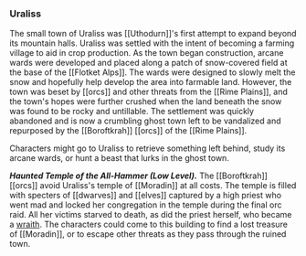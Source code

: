 ### Uraliss

The small town of Uraliss was [[Uthodurn]]'s first attempt to expand beyond its mountain halls. Uraliss was settled with the intent of becoming a farming village to aid in crop production. As the town began construction, arcane wards were developed and placed along a patch of snow-covered field at the base of the [[Flotket Alps]]. The wards were designed to slowly melt the snow and hopefully help develop the area into farmable land. However, the town was beset by [[orcs]] and other threats from the [[Rime Plains]], and the town's hopes were further crushed when the land beneath the snow was found to be rocky and untillable. The settlement was quickly abandoned and is now a crumbling ghost town left to be vandalized and repurposed by the [[Boroftkrah]] [[orcs]] of the [[Rime Plains]].

Characters might go to Uraliss to retrieve something left behind, study its arcane wards, or hunt a beast that lurks in the ghost town.

_**Haunted Temple of the All-Hammer (Low Level).**_ The [[Boroftkrah]] [[orcs]] avoid Uraliss's temple of [[Moradin]] at all costs. The temple is filled with specters of [[dwarves]] and [[elves]] captured by a high priest who went mad and locked her congregation in the temple during the final orc raid. All her victims starved to death, as did the priest herself, who became a [wraith](https://www.dndbeyond.com/monsters/wraith). The characters could come to this building to find a lost treasure of [[Moradin]], or to escape other threats as they pass through the ruined town.